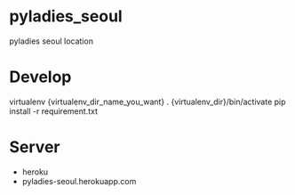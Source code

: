 pyladies_seoul
==============

pyladies seoul location

Develop
=======
virtualenv {virtualenv_dir_name_you_want}
. {virtualenv_dir}/bin/activate
pip install -r requirement.txt

Server
======
- heroku
- pyladies-seoul.herokuapp.com
